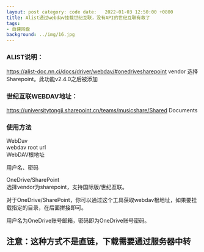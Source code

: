 ```yaml
---
layout: post category: code date:   2022-01-03 12:50:00 +0800
title: Alist通过webdav挂载世纪互联，没有API的世纪互联有救了
tags:
- 自建网盘
background: ../img/16.jpg
---
```



### ALIST说明：
https://alist-doc.nn.ci/docs/driver/webdav/#onedrivesharepoint
vendor 选择Sharepoint。此功能v2.4.0之后被添加

### 世纪互联WEBDAV地址：
https://universitytongji.sharepoint.cn/teams/musicshare/Shared Documents

### 使用方法
WebDav<br>
webdav root url<br>
WebDAV根地址<br>

用户名、密码<br>

OneDrive/SharePoint<br>
选择vendor为sharepoint，支持国际版/世纪互联。<br>

对于OneDrive/SharePoint，你可以通过这个工具获取webdav根地址，如果要挂载指定的目录，在后面拼接即可。

用户名为OneDrive账号邮箱，密码即为OneDrive账号密码。

## 注意：这种方式不是直链，下载需要通过服务器中转
